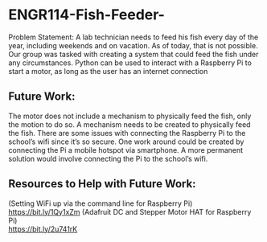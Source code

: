 # ENGR114-Fish-Feeder-
Problem Statement:
A lab technician needs to feed his fish every day of the year, including weekends and on vacation. As of today, that is not possible. Our group was tasked with creating a system that could feed the fish under any circumstances.  Python can be used to interact with a Raspberry Pi to start a motor, as long as the user  has an internet connection

## Future Work:
The motor does not include a mechanism to physically feed the fish, only the motion to do so. A mechanism needs to be created to physically feed the fish. There are some issues with connecting the Raspberry Pi to the school’s wifi since it’s so secure. One work around could be created by connecting the Pi a mobile hotspot via smartphone. A more permanent solution would involve connecting the Pi to the school’s wifi.

## Resources to Help with Future Work: 
(Setting WiFi up via the command line for Raspberry Pi) 
https://bit.ly/1Qy1xZm
(Adafruit DC and Stepper Motor HAT for Raspberry Pi)  
https://bit.ly/2u741rK 
